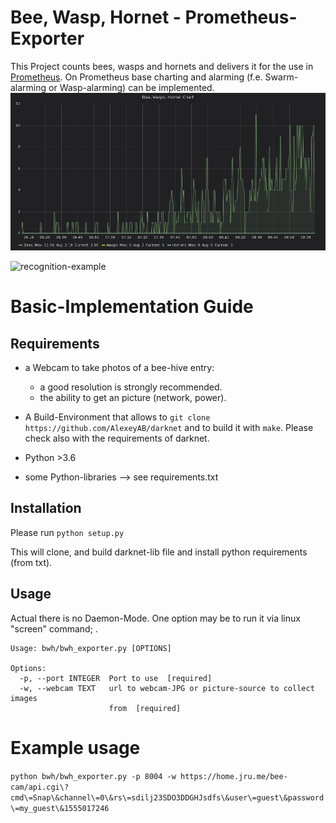 # Bee, Wasp, Hornet - Prometheus-Exporter
This Project counts bees, wasps and hornets and delivers it for the use in [Prometheus](https://prometheus.io/).
On Prometheus base charting and alarming (f.e. Swarm-alarming or Wasp-alarming) can be implemented.
![Grafana-Chart](bee-wasp-hornet-chart.png)


![recognition-example](output_example.png)


# Basic-Implementation Guide


## Requirements
* a Webcam to take photos of a bee-hive entry:
  - a good resolution is strongly recommended.
  - the ability to get an picture (network, power).

* A Build-Environment that allows to `git clone https://github.com/AlexeyAB/darknet`
and to build it with `make`. Please check also with the requirements of darknet.

* Python >3.6
* some Python-libraries --> see requirements.txt


## Installation
Please run
`python setup.py`

This will clone, and build darknet-lib file and install python requirements (from txt).

## Usage
Actual there is no Daemon-Mode. One option may be to run it via linux "screen" command; .

```shell
Usage: bwh/bwh_exporter.py [OPTIONS]

Options:
  -p, --port INTEGER  Port to use  [required]
  -w, --webcam TEXT   url to webcam-JPG or picture-source to collect images
                      from  [required]
```

# Example usage
`python bwh/bwh_exporter.py -p 8004 -w https://home.jru.me/bee-cam/api.cgi\?cmd\=Snap\&channel\=0\&rs\=sdilj23SDO3DDGHJsdfs\&user\=guest\&password\=my_guest\&1555017246`
